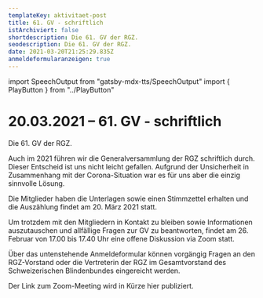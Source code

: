 ```yaml
---
templateKey: aktivitaet-post
title: 61. GV - schriftlich
istArchiviert: false
shortdescription: Die 61. GV der RGZ.
seodescription: Die 61. GV der RGZ.
date: 2021-03-20T21:25:29.835Z
anmeldeformularanzeigen: true
---
```

import SpeechOutput from "gatsby-mdx-tts/SpeechOutput"
import { PlayButton } from "../PlayButton"

<SpeechOutput id="aktivitaet-gv-61" customPlayButton={PlayButton}>

# 20.03.2021 – 61. GV - schriftlich

Die 61. GV der RGZ.

Auch im 2021 führen wir die Generalversammlung der RGZ schriftlich durch. Dieser Entscheid ist uns nicht leicht gefallen. Aufgrund der Unsicherheit in Zusammenhang mit der Corona-Situation war es für uns aber die einzig sinnvolle Lösung. 

Die Mitglieder haben die Unterlagen sowie einen Stimmzettel erhalten und die Auszählung findet am 20. März 2021 statt. 

Um trotzdem mit den Mitgliedern in Kontakt zu bleiben sowie Informationen auszutauschen und allfällige Fragen zur GV zu beantworten, findet am 26. Februar von 17.00 bis 17.40 Uhr eine offene Diskussion via Zoom statt. 

Über das untenstehende Anmeldeformular können vorgängig Fragen an den RGZ-Vorstand oder die Vertreterin der RGZ im Gesamtvorstand des Schweizerischen Blindenbundes eingereicht werden. 

Der Link zum Zoom-Meeting wird in Kürze hier publiziert. 

</SpeechOutput>